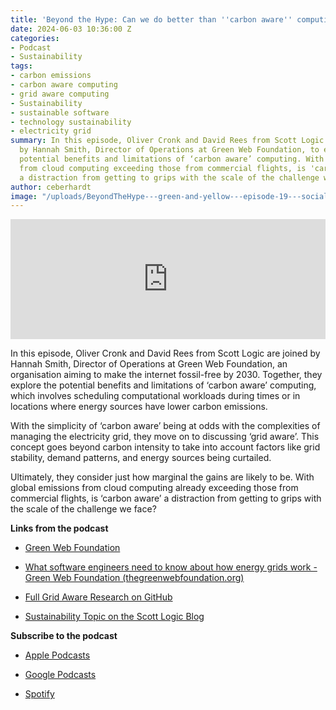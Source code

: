 ```yaml
---
title: 'Beyond the Hype: Can we do better than ''carbon aware'' computing?'
date: 2024-06-03 10:36:00 Z
categories:
- Podcast
- Sustainability
tags:
- carbon emissions
- carbon aware computing
- grid aware computing
- Sustainability
- sustainable software
- technology sustainability
- electricity grid
summary: In this episode, Oliver Cronk and David Rees from Scott Logic are joined
  by Hannah Smith, Director of Operations at Green Web Foundation, to explore the
  potential benefits and limitations of ‘carbon aware’ computing. With global emissions
  from cloud computing exceeding those from commercial flights, is 'carbon aware'
  a distraction from getting to grips with the scale of the challenge we face?
author: ceberhardt
image: "/uploads/BeyondTheHype---green-and-yellow---episode-19---social.jpg"
---
```


<iframe title="Embed Player" src="https://play.libsyn.com/embed/episode/id/31576132/height/192/theme/modern/size/large/thumbnail/yes/custom-color/ffffff/time-start/00:00:00/playlist-height/200/direction/backward/download/yes/font-color/252525" height="192" width="100%" scrolling="no" allowfullscreen="" webkitallowfullscreen="true" mozallowfullscreen="true" oallowfullscreen="true" msallowfullscreen="true" style="border: none;"></iframe>

In this episode, Oliver Cronk and David Rees from Scott Logic are joined by Hannah Smith, Director of Operations at Green Web Foundation, an organisation aiming to make the internet fossil-free by 2030. Together, they explore the potential benefits and limitations of ‘carbon aware’ computing, which involves scheduling computational workloads during times or in locations where energy sources have lower carbon emissions.

With the simplicity of ‘carbon aware’ being at odds with the complexities of managing the electricity grid, they move on to discussing ‘grid aware’. This concept goes beyond carbon intensity to take into account factors like grid stability, demand patterns, and energy sources being curtailed.

Ultimately, they consider just how marginal the gains are likely to be. With global emissions from cloud computing already exceeding those from commercial flights, is ‘carbon aware’ a distraction from getting to grips with the scale of the challenge we face?

**Links from the podcast**

* [Green Web Foundation](https://www.thegreenwebfoundation.org/)

* [What software engineers need to know about how energy grids work - Green Web Foundation (thegreenwebfoundation.org)](https://www.thegreenwebfoundation.org/news/how-energy-grids-work/)

* [Full Grid Aware Research on GitHub](https://github.com/climateaction-tech/grid-aware-software/tree/main)

* [Sustainability Topic on the Scott Logic Blog](https://blog.scottlogic.com/category/sustainability.html)

**Subscribe to the podcast**

* [Apple Podcasts](https://podcasts.apple.com/dk/podcast/beyond-the-hype/id1612265563)

* [Google Podcasts](https://podcasts.google.com/feed/aHR0cHM6Ly9mZWVkcy5saWJzeW4uY29tLzM5NTE1MC9yc3M?sa=X&ved=0CAMQ4aUDahcKEwjAxKuhz_v7AhUAAAAAHQAAAAAQAQ)

* [Spotify](https://open.spotify.com/show/2BlwBJ7JoxYpxU4GBmuR4x)